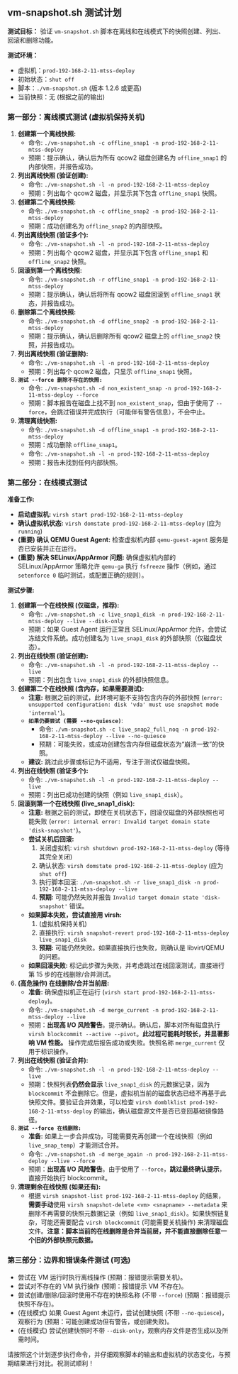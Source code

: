 ## vm-snapshot.sh 测试计划

**测试目标：** 验证 `vm-snapshot.sh` 脚本在离线和在线模式下的快照创建、列出、回滚和删除功能。

**测试环境：**

- 虚拟机：`prod-192-168-2-11-mtss-deploy`
- 初始状态：`shut off`
- 脚本：`./vm-snapshot.sh` (版本 1.2.6 或更高)
- 当前快照：无 (根据之前的输出)

### 第一部分：离线模式测试 (虚拟机保持关机)

1. **创建第一个离线快照:**
   - 命令: `./vm-snapshot.sh -c offline_snap1 -n prod-192-168-2-11-mtss-deploy`
   - 预期：提示确认，确认后为所有 qcow2 磁盘创建名为 `offline_snap1` 的内部快照，并报告成功。
2. **列出离线快照 (验证创建):**
   - 命令: `./vm-snapshot.sh -l -n prod-192-168-2-11-mtss-deploy`
   - 预期：列出每个 qcow2 磁盘，并显示其下包含 `offline_snap1` 快照。
3. **创建第二个离线快照:**
   - 命令: `./vm-snapshot.sh -c offline_snap2 -n prod-192-168-2-11-mtss-deploy`
   - 预期：成功创建名为 `offline_snap2` 的内部快照。
4. **列出离线快照 (验证多个):**
   - 命令: `./vm-snapshot.sh -l -n prod-192-168-2-11-mtss-deploy`
   - 预期：列出每个 qcow2 磁盘，并显示其下包含 `offline_snap1` 和 `offline_snap2` 快照。
5. **回滚到第一个离线快照:**
   - 命令: `./vm-snapshot.sh -r offline_snap1 -n prod-192-168-2-11-mtss-deploy`
   - 预期：提示确认，确认后将所有 qcow2 磁盘回滚到 `offline_snap1` 状态，并报告成功。
6. **删除第二个离线快照:**
   - 命令: `./vm-snapshot.sh -d offline_snap2 -n prod-192-168-2-11-mtss-deploy`
   - 预期：提示确认，确认后删除所有 qcow2 磁盘上的 `offline_snap2` 快照，并报告成功。
7. **列出离线快照 (验证删除):**
   - 命令: `./vm-snapshot.sh -l -n prod-192-168-2-11-mtss-deploy`
   - 预期：列出每个 qcow2 磁盘，只显示 `offline_snap1` 快照。
8. **`测试 --force 删除不存在的快照:`**
   - 命令: `./vm-snapshot.sh -d non_existent_snap -n prod-192-168-2-11-mtss-deploy --force`
   - 预期：脚本报告在磁盘上找不到 `non_existent_snap`，但由于使用了 `--force`，会跳过错误并完成执行（可能伴有警告信息），不会中止。
9. **清理离线快照:**
   - 命令: `./vm-snapshot.sh -d offline_snap1 -n prod-192-168-2-11-mtss-deploy`
   - 预期：成功删除 `offline_snap1`。
   - 命令: `./vm-snapshot.sh -l -n prod-192-168-2-11-mtss-deploy`
   - 预期：报告未找到任何内部快照。

### 第二部分：在线模式测试

**准备工作:**

- **启动虚拟机:** `virsh start prod-192-168-2-11-mtss-deploy`
- **确认虚拟机状态:** `virsh domstate prod-192-168-2-11-mtss-deploy` (应为 `running`)
- **(重要) 确认 QEMU Guest Agent:** 检查虚拟机内部 `qemu-guest-agent` 服务是否已安装并正在运行。
- **(重要) 解决 SELinux/AppArmor 问题:** 确保虚拟机内部的 SELinux/AppArmor 策略允许 `qemu-ga` 执行 `fsfreeze` 操作（例如，通过 `setenforce 0` 临时测试，或配置正确的规则）。

**测试步骤:**

1. **创建第一个在线快照 (仅磁盘，推荐):**
   - 命令: `./vm-snapshot.sh -c live_snap1_disk -n prod-192-168-2-11-mtss-deploy --live --disk-only`
   - 预期：如果 Guest Agent 运行正常且 SELinux/AppArmor 允许，会尝试冻结文件系统。成功创建名为 `live_snap1_disk` 的外部快照（仅磁盘状态）。
2. **列出在线快照 (验证创建):**
   - 命令: `./vm-snapshot.sh -l -n prod-192-168-2-11-mtss-deploy --live`
   - 预期：列出包含 `live_snap1_disk` 的外部快照信息。
3. **创建第二个在线快照 (含内存，如果需要测试):**
   - **注意:** 根据之前的测试，此环境可能不支持包含内存的外部快照 (`error: unsupported configuration: disk 'vda' must use snapshot mode 'internal'`)。
   - **`如果仍要尝试 (需要 --no-quiesce)`**:
     - 命令: `./vm-snapshot.sh -c live_snap2_full_noq -n prod-192-168-2-11-mtss-deploy --live --no-quiesce`
     - 预期：可能失败，或成功创建包含内存但磁盘状态为“崩溃一致”的快照。
   - **建议:** 跳过此步骤或标记为不适用，专注于测试仅磁盘快照。
4. **列出在线快照 (验证多个):**
   - 命令: `./vm-snapshot.sh -l -n prod-192-168-2-11-mtss-deploy --live`
   - 预期：列出已成功创建的快照（例如 `live_snap1_disk`）。
5. **回滚到第一个在线快照 (live_snap1_disk):**
   - **注意:** 根据之前的测试，即使在关机状态下，回滚仅磁盘的外部快照也可能失败 (`error: internal error: Invalid target domain state 'disk-snapshot'`)。
   - **尝试关机后回滚:**
     1. 关闭虚拟机: `virsh shutdown prod-192-168-2-11-mtss-deploy` (等待其完全关闭)
     2. 确认状态: `virsh domstate prod-192-168-2-11-mtss-deploy` (应为 `shut off`)
     3. 执行脚本回滚: `./vm-snapshot.sh -r live_snap1_disk -n prod-192-168-2-11-mtss-deploy --live`
     4. **预期:** 可能仍然失败并报告 `Invalid target domain state 'disk-snapshot'` 错误。
   - **如果脚本失败，尝试直接用 virsh:**
     1. (虚拟机保持关机)
     2. 直接执行: `virsh snapshot-revert prod-192-168-2-11-mtss-deploy live_snap1_disk`
     3. **预期:** 可能仍然失败。如果直接执行也失败，则确认是 libvirt/QEMU 的问题。
   - **如果回滚失败:** 标记此步骤为失败，并考虑跳过在线回滚测试，直接进行第 15 步的在线删除/合并测试。
6. **(高危操作) 在线删除/合并当前层:**
   - **准备:** 确保虚拟机正在运行 (`virsh start prod-192-168-2-11-mtss-deploy`)。
   - 命令: `./vm-snapshot.sh -d merge_current -n prod-192-168-2-11-mtss-deploy --live`
   - 预期：**出现高 I/O 风险警告**。提示确认。确认后，脚本对所有磁盘执行 `virsh blockcommit --active --pivot`。**此过程可能耗时较长，并显著影响 VM 性能。** 操作完成后报告成功或失败。快照名称 `merge_current` 仅用于标识操作。
7. **列出在线快照 (验证合并):**
   - 命令: `./vm-snapshot.sh -l -n prod-192-168-2-11-mtss-deploy --live`
   - 预期：快照列表**仍然会显示** `live_snap1_disk` 的元数据记录，因为 `blockcommit` 不会删除它。但是，虚拟机当前的磁盘状态已经不再基于此快照文件。要验证合并效果，可以检查 `virsh domblklist prod-192-168-2-11-mtss-deploy` 的输出，确认磁盘源文件是否已变回基础镜像路径。
8. **`测试 --force 在线删除:`**
   - **准备:** 如果上一步合并成功，可能需要先再创建一个在线快照（例如 `live_snap_temp`）才能测试合并。
   - 命令: `./vm-snapshot.sh -d merge_again -n prod-192-168-2-11-mtss-deploy --live --force`
   - 预期：**出现高 I/O 风险警告**。由于使用了 `--force`，**跳过最终确认提示**，直接开始执行 blockcommit。
9. **清理剩余在线快照 (如果还有):**
   - 根据 `virsh snapshot-list prod-192-168-2-11-mtss-deploy` 的结果，**需要手动**使用 `virsh snapshot-delete <vm> <snapname> --metadata` 来删除不再需要的快照元数据记录（例如 `live_snap1_disk`）。如果快照链复杂，可能还需要配合 `virsh blockcommit` (可能需要关机操作) 来清理磁盘文件。**注意：脚本当前的在线删除是合并当前层，并不能直接删除任意一个旧的外部快照元数据。**

### 第三部分：边界和错误条件测试 (可选)

- 尝试在 VM 运行时执行离线操作 (预期：报错提示需要关机)。
- 尝试对不存在的 VM 执行操作 (预期：报错提示 VM 不存在)。
- 尝试创建/删除/回滚时使用不存在的快照名称 (不带 `--force`) (预期：报错提示快照不存在)。
- (在线模式) 如果 Guest Agent 未运行，尝试创建快照 (不带 `--no-quiesce`)，观察行为 (预期：可能创建成功但有警告，或创建失败)。
- (在线模式) 尝试创建快照时不带 `--disk-only`，观察内存文件是否生成以及所需时间。

请按照这个计划逐步执行命令，并仔细观察脚本的输出和虚拟机的状态变化，与预期结果进行对比。祝测试顺利！


